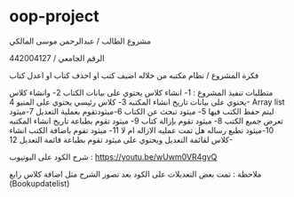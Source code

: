 # oop-project
مشروع الطالب / عبدالرحمن موسى المالكي

الرقم الجامعي / 
442004127

فكرة المشروع / نظام مكتبه من خلاله اضيف كتب او احذف كتاب او اعدل كتاب

متطلبات تنفيذ المشروع : 1- انشاء كلاس يحتوي على بيانات الكتاب 
2- وانشاء كلاس يحتوي على بيانات تاريخ انشاء المكتبه 
3- كلاس رئيسي يحتوي على المنيو
4- Array list ليتم حفظ الكتب فيها
5- ميثود تبحث عن الكتاب
6-ميثودتقوم بعملية التعديل 
7-ميثود تعرض  جميع الكتب
8- ميثود تقوم بإزالة كتاب
9- ميثود تقوم بطباعة تاريخ انشاء المكتبه 
10-ميثود تطبع رساله هل تمت عمليه الازاله ام لا
11- ميثود تقوم باضافة الكتب
انشاء كلاس لقائمة التعديل ويحتوي على ميثود تقوم بطباعة قائمة التعديل 12- 


شرح الكود على اليوتيوب : https://youtu.be/wUwm0VR4gvQ

ملاحظة : تمت بعض التعديلات على الكود بعد تصور الشرح مثل اضافة كلاس رابع (Bookupdatelist) 
